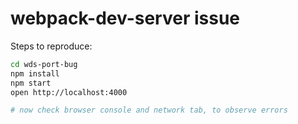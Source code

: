 # webpack-dev-server issue

Steps to reproduce:

```sh
cd wds-port-bug
npm install
npm start
open http://localhost:4000

# now check browser console and network tab, to observe errors
```
